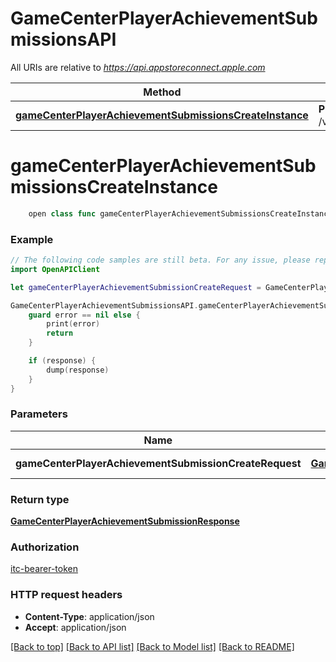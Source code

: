 # GameCenterPlayerAchievementSubmissionsAPI

All URIs are relative to *https://api.appstoreconnect.apple.com*

Method | HTTP request | Description
------------- | ------------- | -------------
[**gameCenterPlayerAchievementSubmissionsCreateInstance**](GameCenterPlayerAchievementSubmissionsAPI.md#gamecenterplayerachievementsubmissionscreateinstance) | **POST** /v1/gameCenterPlayerAchievementSubmissions | 


# **gameCenterPlayerAchievementSubmissionsCreateInstance**
```swift
    open class func gameCenterPlayerAchievementSubmissionsCreateInstance(gameCenterPlayerAchievementSubmissionCreateRequest: GameCenterPlayerAchievementSubmissionCreateRequest, completion: @escaping (_ data: GameCenterPlayerAchievementSubmissionResponse?, _ error: Error?) -> Void)
```



### Example
```swift
// The following code samples are still beta. For any issue, please report via http://github.com/OpenAPITools/openapi-generator/issues/new
import OpenAPIClient

let gameCenterPlayerAchievementSubmissionCreateRequest = GameCenterPlayerAchievementSubmissionCreateRequest(data: GameCenterPlayerAchievementSubmissionCreateRequest_data(type: "type_example", attributes: GameCenterPlayerAchievementSubmissionCreateRequest_data_attributes(bundleId: "bundleId_example", challengeIds: ["challengeIds_example"], percentageAchieved: 123, scopedPlayerId: "scopedPlayerId_example", submittedDate: Date(), vendorIdentifier: "vendorIdentifier_example"))) // GameCenterPlayerAchievementSubmissionCreateRequest | GameCenterPlayerAchievementSubmission representation

GameCenterPlayerAchievementSubmissionsAPI.gameCenterPlayerAchievementSubmissionsCreateInstance(gameCenterPlayerAchievementSubmissionCreateRequest: gameCenterPlayerAchievementSubmissionCreateRequest) { (response, error) in
    guard error == nil else {
        print(error)
        return
    }

    if (response) {
        dump(response)
    }
}
```

### Parameters

Name | Type | Description  | Notes
------------- | ------------- | ------------- | -------------
 **gameCenterPlayerAchievementSubmissionCreateRequest** | [**GameCenterPlayerAchievementSubmissionCreateRequest**](GameCenterPlayerAchievementSubmissionCreateRequest.md) | GameCenterPlayerAchievementSubmission representation | 

### Return type

[**GameCenterPlayerAchievementSubmissionResponse**](GameCenterPlayerAchievementSubmissionResponse.md)

### Authorization

[itc-bearer-token](../README.md#itc-bearer-token)

### HTTP request headers

 - **Content-Type**: application/json
 - **Accept**: application/json

[[Back to top]](#) [[Back to API list]](../README.md#documentation-for-api-endpoints) [[Back to Model list]](../README.md#documentation-for-models) [[Back to README]](../README.md)

